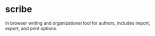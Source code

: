 # scribe
In browser writing and organizational tool for authors, includes import, export, and print options.
